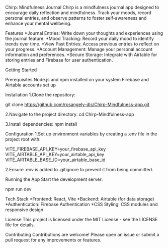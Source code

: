 Chirp: Mindfulness Journal
Chirp is a mindfulness journal app designed to encourage daily reflection and mindfulness. Track your moods, record personal entries, and observe patterns to foster self-awareness and enhance your mental wellbeing.

Features
*Journal Entries: Write down your thoughts and experiences using the journal feature.
*Mood Tracking: Record your daily mood to identify trends over time.
*View Past Entries: Access previous entries to reflect on your progress.
*Account Management: Manage your personal account information and preferences.
*Secure Storage: Integrate with Airtable for storing entries and Firebase for user authentication.



Getting Started

Prerequisites
Node.js and npm installed on your system
Firebase and Airtable accounts set up

Installation
1.Clone the repository:

git clone https://github.com/rosangely-dls/Chirp-Mindfulness-app.git

2.Navigate to the project directory:
cd Chirp-Mindfulness-app

3.Install dependencies:
npm install




Configuration
1.Set up environment variables by creating a .env file in the project root with:

VITE_FIREBASE_API_KEY=your_firebase_api_key
VITE_AIRTABLE_API_KEY=your_airtable_api_key
VITE_AIRTABLE_BASE_ID=your_airtable_base_id

2.Ensure .env is added to .gitignore to prevent it from being committed.








Running the App
Start the development server:

npm run dev





Tech Stack
*Frontend: React, Vite
*Backend: Airtable (for data storage)
*Authentication: Firebase Authentication
*CSS Styling: CSS modules and responsive design




License
This project is licensed under the MIT License - see the LICENSE file for details.

Contributing
Contributions are welcome! Please open an issue or submit a pull request for any improvements or features.
